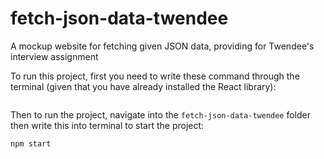 # fetch-json-data-twendee
A mockup website for fetching given JSON data, providing for Twendee's interview assignment

To run this project, first you need to write these command through the terminal (given that you have already installed the React library):
```

```

Then to run the project, navigate into the `fetch-json-data-twendee` folder then write this into terminal to start the project:

```
npm start
```
